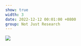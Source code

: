 ```yaml
---
show: true
width: 3
date: 2022-12-12 00:01:00 +0800
group: Not Just Research
---
```

<div>
<img src="{{ 'assets/images/etc/15.jpg' | relative_url }}" class="img-fluid rounded" >
</div>